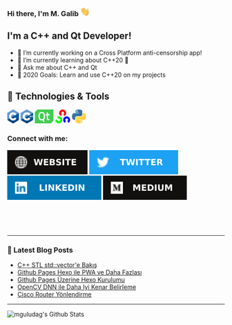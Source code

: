 ### Hi there, I'm M. Galib <img height="22px"  src="https://github.com/mguludag/mguludag/raw/master/wave.gif" />

## I'm a C++ and Qt Developer!
- 🔭 I’m currently working on a Cross Platform anti-censorship app!
- 🌱 I’m currently learning about C++20 🤣
- 💬 Ask me about C++ and Qt
- 🥅 2020 Goals: Learn and use C++20 on my projects

## 🔧 Technologies & Tools
<img height="32px" src="https://github.com/mguludag/mguludag/raw/master/c.png" /> <img height="32px" src="https://github.com/mguludag/mguludag/raw/master/cpp.png" /> <img height="32px" src="https://github.com/mguludag/mguludag/raw/master/qt.png" /> <img height="32px" src="https://github.com/mguludag/mguludag/raw/master/opencv.png" /> <img height="32px" src="https://github.com/mguludag/mguludag/raw/master/python.png" />

### Connect with me:

[<img alt="mguludag.github.io"  src="https://github.com/mguludag/mguludag/raw/master/website.svg" />][website]
[<img alt="mguludag | Twitter"  src="https://github.com/mguludag/mguludag/raw/master/twitter.svg" />][twitter]
[<img alt="mguludag | LinkedIn"  src="https://github.com/mguludag/mguludag/raw/master/linkedin.svg" />][linkedin]
[<img alt="mguludag | Medium"  src="https://github.com/mguludag/mguludag/raw/master/medium.svg" />][medium]

<br />

<!--
### Languages and Tools:

[<img align="left" alt="Visual Studio Code" width="26px" src="https://raw.githubusercontent.com/github/explore/80688e429a7d4ef2fca1e82350fe8e3517d3494d/topics/visual-studio-code/visual-studio-code.png" />][webdevplaylist]
[<img align="left" alt="HTML5" width="26px" src="https://raw.githubusercontent.com/github/explore/80688e429a7d4ef2fca1e82350fe8e3517d3494d/topics/html/html.png" />][webdevplaylist]
[<img align="left" alt="CSS3" width="26px" src="https://raw.githubusercontent.com/github/explore/80688e429a7d4ef2fca1e82350fe8e3517d3494d/topics/css/css.png" />][cssplaylist]
[<img align="left" alt="Sass" width="26px" src="https://raw.githubusercontent.com/github/explore/80688e429a7d4ef2fca1e82350fe8e3517d3494d/topics/sass/sass.png" />][cssplaylist]
[<img align="left" alt="JavaScript" width="26px" src="https://raw.githubusercontent.com/github/explore/80688e429a7d4ef2fca1e82350fe8e3517d3494d/topics/javascript/javascript.png" />][jsplaylist]
[<img align="left" alt="React" width="26px" src="https://raw.githubusercontent.com/github/explore/80688e429a7d4ef2fca1e82350fe8e3517d3494d/topics/react/react.png" />][reactplaylist]
[<img align="left" alt="Gatsby" width="26px" src="https://raw.githubusercontent.com/github/explore/e94815998e4e0713912fed477a1f346ec04c3da2/topics/gatsby/gatsby.png" />][webdevplaylist]
[<img align="left" alt="GraphQL" width="26px" src="https://raw.githubusercontent.com/github/explore/80688e429a7d4ef2fca1e82350fe8e3517d3494d/topics/graphql/graphql.png" />][webdevplaylist]
[<img align="left" alt="Node.js" width="26px" src="https://raw.githubusercontent.com/github/explore/80688e429a7d4ef2fca1e82350fe8e3517d3494d/topics/nodejs/nodejs.png" />][webdevplaylist]
[<img align="left" alt="Deno" width="26px" src="https://raw.githubusercontent.com/github/explore/361e2821e2dea67711cde99c9c40ed357061cf27/topics/deno/deno.png" />][webdevplaylist]
[<img align="left" alt="SQL" width="26px" src="https://raw.githubusercontent.com/github/explore/80688e429a7d4ef2fca1e82350fe8e3517d3494d/topics/sql/sql.png" />][webdevplaylist]
[<img align="left" alt="MySQL" width="26px" src="https://raw.githubusercontent.com/github/explore/80688e429a7d4ef2fca1e82350fe8e3517d3494d/topics/mysql/mysql.png" />][webdevplaylist]
[<img align="left" alt="MongoDB" width="26px" src="https://raw.githubusercontent.com/github/explore/80688e429a7d4ef2fca1e82350fe8e3517d3494d/topics/mongodb/mongodb.png" />][webdevplaylist]
[<img align="left" alt="Git" width="26px" src="https://raw.githubusercontent.com/github/explore/80688e429a7d4ef2fca1e82350fe8e3517d3494d/topics/git/git.png" />][webdevplaylist]
[<img align="left" alt="GitHub" width="26px" src="https://raw.githubusercontent.com/github/explore/78df643247d429f6cc873026c0622819ad797942/topics/github/github.png" />][webdevplaylist]
[<img align="left" alt="HTML5" width="26px" src="https://raw.githubusercontent.com/github/explore/80688e429a7d4ef2fca1e82350fe8e3517d3494d/topics/terminal/terminal.png" />][webdevplaylist]
-->
<br />
<br />

---


### 📕 Latest Blog Posts
<!-- BLOG-POST-LIST:START -->
- [C++ STL std::vector'e Bakış](https://mguludag.github.io/2020/07/16/cpp-vector-e-bakis/)
- [Github Pages Hexo ile PWA ve Daha Fazlası](https://mguludag.github.io/2020/05/22/Github-Pages-Hexo-ile-PWA-ve-Daha-Fazlasi/)
- [Github Pages Üzerine Hexo Kurulumu](https://mguludag.github.io/2020/05/21/Github-Pages-Uzerine-Hexo-Kurulumu/)
- [OpenCV DNN ile Daha Iyi Kenar Belirleme](https://mguludag.github.io/2020/05/12/OpenCV-DNN-ile-Daha-Iyi-Kenar-Belirleme/)
- [Cisco Router Yönlendirme](https://mguludag.github.io/2020/03/09/cisco_router_routing/)
<!-- BLOG-POST-LIST:END -->

---

<img align="left" alt="mguludag's Github Stats" src="https://github-readme-stats.vercel.app/api?username=mguludag&show_icons=true&hide_border=true" />

[website]: https://mguludag.github.io
[twitter]: https://twitter.com/mguludag
[linkedin]: https://linkedin.com/in/mguludag
[medium]: https://medium.com/@mguludag



<!--
**mguludag/mguludag** is a ✨ _special_ ✨ repository because its `README.md` (this file) appears on your GitHub profile.

Here are some ideas to get you started:

- ### Hi there 👋
- 🔭 I’m currently working on ...
- 🌱 I’m currently learning ...
- 👯 I’m looking to collaborate on ...
- 🤔 I’m looking for help with ...
- 💬 Ask me about ...
- 📫 How to reach me: ...
- 😄 Pronouns: ...
- ⚡ Fun fact: ...
-->
